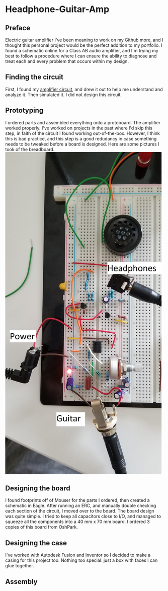 # Headphone-Guitar-Amp
## Preface
Electric guitar amplifier
I've been meaning to work on my Github more, and I thought this personal project would be the perfect addition to my portfolio. I found a schematic online for a Class AB audio amplifier, and I'm trying my best to follow a procedure where I can ensure the ability to diagnose and treat each and every problem that occurs within my design.

## Finding the circuit
First, I found my [amplifier circuit](http://www.generalguitargadgets.com/pdf/ggg_mxr_hpamp_sc.pdf), and drew it out to help me understand and analyze it. Then simulated it. I did not design this circuit.

## Prototyping
I ordered parts and assembled everything onto a protoboard. The amplifier worked properly. I've worked on projects in the past where I'd skip this step, in faith of the circuit I found working out-of-the-box. However, I think this is bad practice, and this step is a good redudancy in case something needs to be tweaked before a board is designed.
Here are some pictures I took of the breadboard. ![](https://github.com/InjooM/Headphone-Guitar-Amp/blob/master/Amp%20Breadboard.jpg)

## Designing the board
I found footprints off of Mouser for the parts I ordered, then created a schematic in Eagle. After running an ERC, and manually double checking each section of the circuit, I moved over to the board. The board design was quite simple. I tried to keep all capacitors close to I/O, and managed to squeeze all the components into a 40 mm x 70 mm board. I ordered 3 copies of this board from OshPark.

## Designing the case
I've worked with Autodesk Fusion and Inventor so I decided to make a casing for this project too. Nothing too special: just a box with faces I can glue together.

## Assembly
